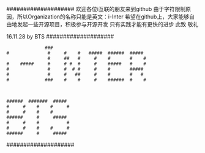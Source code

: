 ####################
欢迎各位i互联的朋友来到github
由于字符限制原因，所以Organization的名称只能是英文：i-Inter
希望在github上，大家能够自由地发起一些开源项目，积极参与开源开发
只有实践才能有更快的进步
此致
敬礼



16.11.28
by BTS 
####################

                  ###
	#              #     #    #   #####  ######  #####
	               #     ##   #     #    #       #    #
	#    #####     #     # #  #     #    #####   #    #
	#              #     #  # #     #    #       #####
	#              #     #   ##     #    #       #   #
	#             ###    #    #     #    ######  #    #

					  

	######  #######  #####
	#     #    #    #     #
	#     #    #    #
	######     #     #####
	#     #    #          #
	#     #    #    #     #
	######     #     #####


####################
